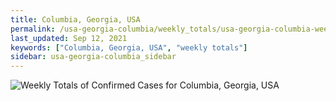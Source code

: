 ```yaml
---
title: Columbia, Georgia, USA
permalink: /usa-georgia-columbia/weekly_totals/usa-georgia-columbia-weekly_totals.html
last_updated: Sep 12, 2021
keywords: ["Columbia, Georgia, USA", "weekly totals"]
sidebar: usa-georgia-columbia_sidebar
---
```


![Weekly Totals of Confirmed Cases for Columbia, Georgia, USA](/covid_tracker/images/graphs/usa-georgia-columbia-weekly_totals_graph.png)

